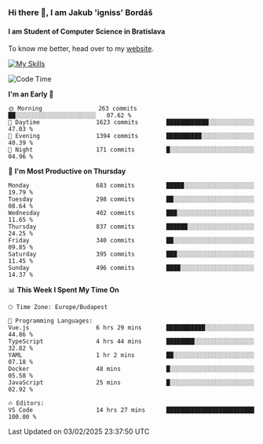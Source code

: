 ### Hi there 👋, I am Jakub 'igniss' Bordáš

#### I am Student of Computer Science in Bratislava
To know me better, head over to my [website](https://bordas.sk).

[![My Skills](https://skillicons.dev/icons?i=js,typescript,html,css,figma,svelte,vue,next,postgresql,nest,express,nodejs)](https://bordas.sk)


<!--START_SECTION:waka-->
![Code Time](http://img.shields.io/badge/Code%20Time-1%2C675%20hrs%2019%20mins-blue)

**I'm an Early 🐤** 

```text
🌞 Morning                263 commits         ██░░░░░░░░░░░░░░░░░░░░░░░   07.62 % 
🌆 Daytime                1623 commits        ████████████░░░░░░░░░░░░░   47.03 % 
🌃 Evening                1394 commits        ██████████░░░░░░░░░░░░░░░   40.39 % 
🌙 Night                  171 commits         █░░░░░░░░░░░░░░░░░░░░░░░░   04.96 % 
```
📅 **I'm Most Productive on Thursday** 

```text
Monday                   683 commits         █████░░░░░░░░░░░░░░░░░░░░   19.79 % 
Tuesday                  298 commits         ██░░░░░░░░░░░░░░░░░░░░░░░   08.64 % 
Wednesday                402 commits         ███░░░░░░░░░░░░░░░░░░░░░░   11.65 % 
Thursday                 837 commits         ██████░░░░░░░░░░░░░░░░░░░   24.25 % 
Friday                   340 commits         ██░░░░░░░░░░░░░░░░░░░░░░░   09.85 % 
Saturday                 395 commits         ███░░░░░░░░░░░░░░░░░░░░░░   11.45 % 
Sunday                   496 commits         ████░░░░░░░░░░░░░░░░░░░░░   14.37 % 
```


📊 **This Week I Spent My Time On** 

```text
🕑︎ Time Zone: Europe/Budapest

💬 Programming Languages: 
Vue.js                   6 hrs 29 mins       ███████████░░░░░░░░░░░░░░   44.86 % 
TypeScript               4 hrs 44 mins       ████████░░░░░░░░░░░░░░░░░   32.82 % 
YAML                     1 hr 2 mins         ██░░░░░░░░░░░░░░░░░░░░░░░   07.18 % 
Docker                   48 mins             █░░░░░░░░░░░░░░░░░░░░░░░░   05.58 % 
JavaScript               25 mins             █░░░░░░░░░░░░░░░░░░░░░░░░   02.92 % 

🔥 Editors: 
VS Code                  14 hrs 27 mins      █████████████████████████   100.00 % 
```


 Last Updated on 03/02/2025 23:37:50 UTC
<!--END_SECTION:waka-->
